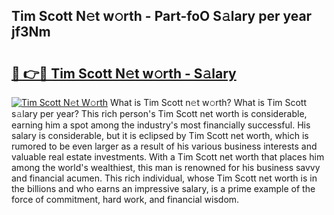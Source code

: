## Tim Scott N𝚎t w𝚘rth - Part-foO S𝚊lary per year jf3Nm

# <h2><a href="http://gc3por.nevu.top/?p=Tim+Scott">🔗 👉🔴 Tim Scott N𝚎t w𝚘rth - S𝚊lary</a></h2>

[![Tim Scott N𝚎t W𝚘rth](https://i.imgur.com/Oavwk0R.jpeg)](http://gc3por.nevu.top/?p=Tim+Scott)
What is Tim Scott n𝚎t w𝚘rth? What is Tim Scott s𝚊lary per year?
This rich person's Tim Scott net worth is considerable, earning him a spot among the industry's most financially successful. His salary is considerable, but it is eclipsed by Tim Scott net worth, which is rumored to be even larger as a result of his various business interests and valuable real estate investments. With a Tim Scott net worth that places him among the world's wealthiest, this man is renowned for his business savvy and financial acumen. This rich individual, whose Tim Scott net worth is in the billions and who earns an impressive salary, is a prime example of the force of commitment, hard work, and financial wisdom.
